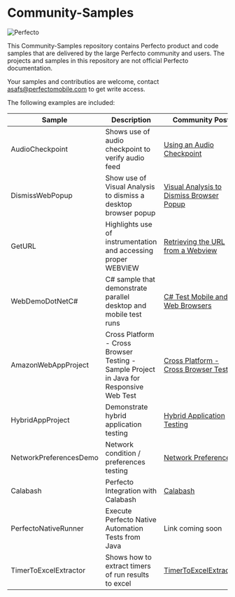 # Community-Samples
![Perfecto](http://www.perfectomobile.com/sites/all/themes/perfecto/img/logo.png)

This Community-Samples repository contains Perfecto product and code samples that are delivered by the large Perfecto community and users. The projects and samples in this repository are not official Perfecto documentation.

Your samples and contributios are welcome, contact asafs@perfectomobile.com to get write access.

The following examples are included:

| Sample      | Description     | Community Post        |
|----------------|------------------|---------------------|
|AudioCheckpoint |Shows use of audio checkpoint to verify audio feed|[Using an Audio Checkpoint](https://community.perfectomobile.com/posts/1174358) |
|DismissWebPopup |Show use of Visual Analysis to dismiss a desktop browser popup |[Visual Analysis to Dismiss Browser Popup](https://community.perfectomobile.com/groups/30292/posts/1195258) |
|GetURL   |Highlights use of instrumentation and accessing proper WEBVIEW |[Retrieving the URL from a Webview](https://community.perfectomobile.com/posts/1177498) |
|WebDemoDotNetC# | C# sample that demonstrate parallel desktop and mobile test runs |[C# Test Mobile and Web Browsers](https://community.perfectomobile.com/posts/1149050) |
|AmazonWebAppProject | Cross Platform - Cross Browser Testing - Sample Project in Java for Responsive Web Test |[Cross Platform - Cross Browser Testing](https://community.perfectomobile.com/posts/1197636) |
|HybridAppProject | Demonstrate hybrid application testing | [Hybrid Application Testing](https://community.perfectomobile.com/posts/1201527-hybrid-apps-object-spy-support-for-multiple-webviews)|
|NetworkPreferencesDemo| Network condition / preferences testing | [Network Preferences](https://community.perfectomobile.com/posts/1215302-network-virtualization-network-preferences-testing-testing-for-various-networks)|
|Calabash| Perfecto Integration with Calabash | [Calabash](https://community.perfectomobile.com/posts/1215991)|
|PerfectoNativeRunner | Execute Perfecto Native Automation Tests from Java | Link coming soon |
|TimerToExcelExtractor | Shows how to extract timers of run results to excel | [TimerToExcelExtractor](https://community.perfectomobile.com/posts/1223970) |

